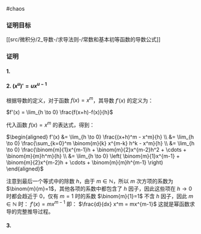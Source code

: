 #chaos 

### 证明目标
[[src/微积分/2_导数-/求导法则-/常数和基本初等函数的导数公式]]
### 证明

#### 1. 

#### 2. $(x^u)'=ux^{u-1}$

根据导数的定义，对于函数 $f(x) = x^m$，其导数 $f'(x)$ 的定义为：

$f'(x) = \lim_{h \to 0} \frac{f(x+h)-f(x)}{h}$

代入函数 $f(x) = x^m$ 的表达式，得到：

$\begin{aligned} f'(x) &= \lim_{h \to 0} \frac{(x+h)^m - x^m}{h} \\ &= \lim_{h \to 0} \frac{\sum_{k=0}^m \binom{m}{k} x^{m-k} h^k - x^m}{h} \\ &= \lim_{h \to 0} \frac{\binom{m}{1}x^{m-1}h + \binom{m}{2}x^{m-2}h^2 + \cdots + \binom{m}{m}h^m}{h} \\ &= \lim_{h \to 0} \left( \binom{m}{1}x^{m-1} + \binom{m}{2}x^{m-2}h + \cdots + \binom{m}{m}h^{m-1} \right) \end{aligned}$ 

注意到最后一个等式中的除数 $h$，由于 $m \in \mathbb{N}$，所以 $m$ 次方项的系数为 $\binom{m}{m}=1$，其他各项的系数中都包含了 $h$ 因子，因此这些项在 $h \to 0$ 时都会趋近于 $0$，仅有 $m=1$ 时的系数 $\binom{m}{1}=1$ 不含 $h$ 因子，因此 $m \in \mathbb{N}$ 时： $f'(x) = mx^{m-1}$ 即： $\frac{d}{dx} x^m = mx^{m-1}$ 这就是幂函数求导的完整推导过程。

#### 3.
